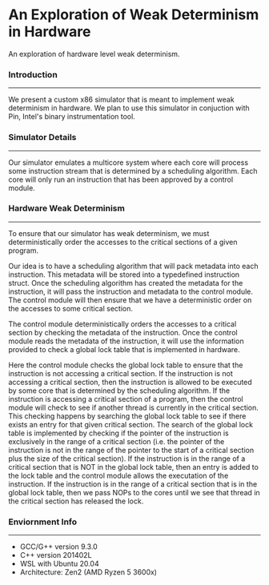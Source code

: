 # An Exploration of Weak Determinism in Hardware
An exploration of hardware level weak determinism.

### Introduction
-------------------------------------------------
We present a custom x86 simulator that is meant to implement weak determinism in hardware. We plan to use this simulator in conjuction with Pin, Intel's binary instrumentation tool.

### Simulator Details
-------------------------------------------------
Our simulator emulates a multicore system where each core will process some instruction stream that is determined by a scheduling algorithm. Each core will only run an instruction that has been approved by a control module.

### Hardware Weak Determinism
-------------------------------------------------
To ensure that our simulator has weak determinism, we must deterministically order the accesses to the critical sections of a given program.

Our idea is to have a scheduling algorithm that will pack metadata into each instruction. This metadata will be stored into a typedefined instruction struct. Once the scheduling algorithm has created the metadata for the instruction, it will pass the instruction and metadata to the control module. The control module will then ensure that we have a deterministic order on the accesses to some critical section.

The control module deterministically orders the accesses to a critical section by checking the metadata of the instruction. Once the control module reads the metadata of the instruction, it will use the information provided to check a global lock table that is implemented in hardware.

Here the control module checks the global lock table to ensure that the instruction is not accessing a critical section. If the instruction is not accessing a critical section, then the instruction is allowed to be executed by some core that is determined by the scheduling algorithm. If the instruction is accessing a critical section of a program, then the control module will check to see if another thread is currently in the critical section. This checking happens by searching the global lock table to see if there exists an entry for that given critical section. The search of the global lock table is implemented by checking if the pointer of the instruction is exclusively in the range of a critical section (i.e. the pointer of the instruction is not in the range of the pointer to the start of a critical section plus the size of the critical section). If the instruction is in the range of a critical section that is NOT in the global lock table, then an entry is added to the lock table and the control module allows the executation of the instruction. If the instruction is in the range of a critical section that is in the global lock table, then we pass NOPs to the cores until we see that thread in the critical section has released the lock. 




<!-- After the scheduling algorithm has packed each instruction with the respective metadata, the instruction stream is passed to a control module. The control module is the authority that will check whether or not the instruction is allowed to be executed on a core that is selected by the scheduling algorithm. The control module determines if an instruction can legally execute by ensuring that the instruction is not a part of some critical section that is being executed by some thread.  -->




### Enviornment Info
-------------------------------------------------
* GCC/G++ version 9.3.0
* C++ version 201402L
* WSL with Ubuntu 20.04
* Architecture: Zen2 (AMD Ryzen 5 3600x)
